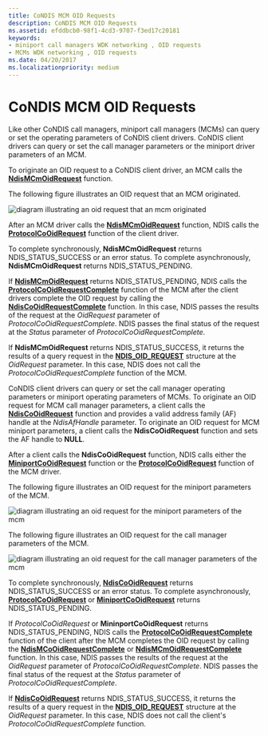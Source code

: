 ```yaml
---
title: CoNDIS MCM OID Requests
description: CoNDIS MCM OID Requests
ms.assetid: efddbcb0-98f1-4cd3-9707-f3ed17c20181
keywords:
- miniport call managers WDK networking , OID requests
- MCMs WDK networking , OID requests
ms.date: 04/20/2017
ms.localizationpriority: medium
---
```


# CoNDIS MCM OID Requests





Like other CoNDIS call managers, miniport call managers (MCMs) can query or set the operating parameters of CoNDIS client drivers. CoNDIS client drivers can query or set the call manager parameters or the miniport driver parameters of an MCM.

To originate an OID request to a CoNDIS client driver, an MCM calls the [**NdisMCmOidRequest**](/windows-hardware/drivers/ddi/ndis/nf-ndis-ndismcmoidrequest) function.

The following figure illustrates an OID request that an MCM originated.

![diagram illustrating an oid request that an mcm originated](images/mcmcorequest.png)

After an MCM driver calls the [**NdisMCmOidRequest**](/windows-hardware/drivers/ddi/ndis/nf-ndis-ndismcmoidrequest) function, NDIS calls the [**ProtocolCoOidRequest**](/windows-hardware/drivers/ddi/ndis/nc-ndis-protocol_co_oid_request) function of the client driver.

To complete synchronously, **NdisMCmOidRequest** returns NDIS\_STATUS\_SUCCESS or an error status. To complete asynchronously, **NdisMCmOidRequest** returns NDIS\_STATUS\_PENDING.

If [**NdisMCmOidRequest**](/windows-hardware/drivers/ddi/ndis/nf-ndis-ndismcmoidrequest) returns NDIS\_STATUS\_PENDING, NDIS calls the [**ProtocolCoOidRequestComplete**](/windows-hardware/drivers/ddi/ndis/nc-ndis-protocol_co_oid_request_complete) function of the MCM after the client drivers complete the OID request by calling the [**NdisCoOidRequestComplete**](/windows-hardware/drivers/ddi/ndis/nf-ndis-ndiscooidrequestcomplete) function. In this case, NDIS passes the results of the request at the *OidRequest* parameter of *ProtocolCoOidRequestComplete*. NDIS passes the final status of the request at the *Status* parameter of *ProtocolCoOidRequestComplete*.

If **NdisMCmOidRequest** returns NDIS\_STATUS\_SUCCESS, it returns the results of a query request in the [**NDIS\_OID\_REQUEST**](/windows-hardware/drivers/ddi/ndis/ns-ndis-_ndis_oid_request) structure at the *OidRequest* parameter. In this case, NDIS does not call the *ProtocolCoOidRequestComplete* function of the MCM.

CoNDIS client drivers can query or set the call manager operating parameters or miniport operating parameters of MCMs. To originate an OID request for MCM call manager parameters, a client calls the [**NdisCoOidRequest**](/windows-hardware/drivers/ddi/ndis/nf-ndis-ndiscooidrequest) function and provides a valid address family (AF) handle at the *NdisAfHandle* parameter. To originate an OID request for MCM miniport parameters, a client calls the **NdisCoOidRequest** function and sets the AF handle to **NULL**.

After a client calls the **NdisCoOidRequest** function, NDIS calls either the [**MiniportCoOidRequest**](/windows-hardware/drivers/ddi/ndis/nc-ndis-miniport_co_oid_request) function or the [**ProtocolCoOidRequest**](/windows-hardware/drivers/ddi/ndis/nc-ndis-protocol_co_oid_request) function of the MCM driver.

The following figure illustrates an OID request for the miniport parameters of the MCM.

![diagram illustrating an oid request for the miniport parameters of the mcm](images/protocol2mcmcorequest.png)

The following figure illustrates an OID request for the call manager parameters of the MCM.

![diagram illustrating an oid request for the call manager parameters of the mcm](images/client2mcmcorequest.png)

To complete synchronously, [**NdisCoOidRequest**](/windows-hardware/drivers/ddi/ndis/nf-ndis-ndiscooidrequest) returns NDIS\_STATUS\_SUCCESS or an error status. To complete asynchronously, [**ProtocolCoOidRequest**](/windows-hardware/drivers/ddi/ndis/nc-ndis-protocol_co_oid_request) or [**MiniportCoOidRequest**](/windows-hardware/drivers/ddi/ndis/nc-ndis-miniport_co_oid_request) returns NDIS\_STATUS\_PENDING.

If *ProtocolCoOidRequest* or **MininportCoOidRequest** returns NDIS\_STATUS\_PENDING, NDIS calls the [**ProtocolCoOidRequestComplete**](/windows-hardware/drivers/ddi/ndis/nc-ndis-protocol_co_oid_request_complete) function of the client after the MCM completes the OID request by calling the [**NdisMCoOidRequestComplete**](/windows-hardware/drivers/ddi/ndis/nf-ndis-ndismcooidrequestcomplete) or [**NdisMCmOidRequestComplete**](/windows-hardware/drivers/ddi/ndis/nf-ndis-ndismcmoidrequestcomplete) function. In this case, NDIS passes the results of the request at the *OidRequest* parameter of *ProtocolCoOidRequestComplete*. NDIS passes the final status of the request at the *Status* parameter of *ProtocolCoOidRequestComplete*.

If [**NdisCoOidRequest**](/windows-hardware/drivers/ddi/ndis/nf-ndis-ndiscooidrequest) returns NDIS\_STATUS\_SUCCESS, it returns the results of a query request in the [**NDIS\_OID\_REQUEST**](/windows-hardware/drivers/ddi/ndis/ns-ndis-_ndis_oid_request) structure at the *OidRequest* parameter. In this case, NDIS does not call the client's *ProtocolCoOidRequestComplete* function.

 


